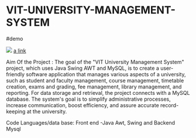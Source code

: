 # VIT-UNIVERSITY-MANAGEMENT-SYSTEM
#demo

![](https://drive.google.com/file/d/1n4tmyqfMskmu6EnhTJA3pnn4N4N39YmN/view?usp=sharing) 
[a link](https://drive.google.com/file/d/1n4tmyqfMskmu6EnhTJA3pnn4N4N39YmN/view?usp=sharing)

Aim Of the Project : The goal of the "VIT University Management System" project, which uses Java Swing AWT and MySQL, is to create a user-friendly software application that manages various aspects of a university, such as student and faculty management, course management, timetable creation, exams and grading, fee management, library management, and reporting. For data storage and retrieval, the project connects with a MySQL database. The system's goal is to simplify administrative processes, increase communication, boost efficiency, and assure accurate record-keeping at the university.

Code Languages/data base: Front end -Java Awt, Swing and Backend Mysql




